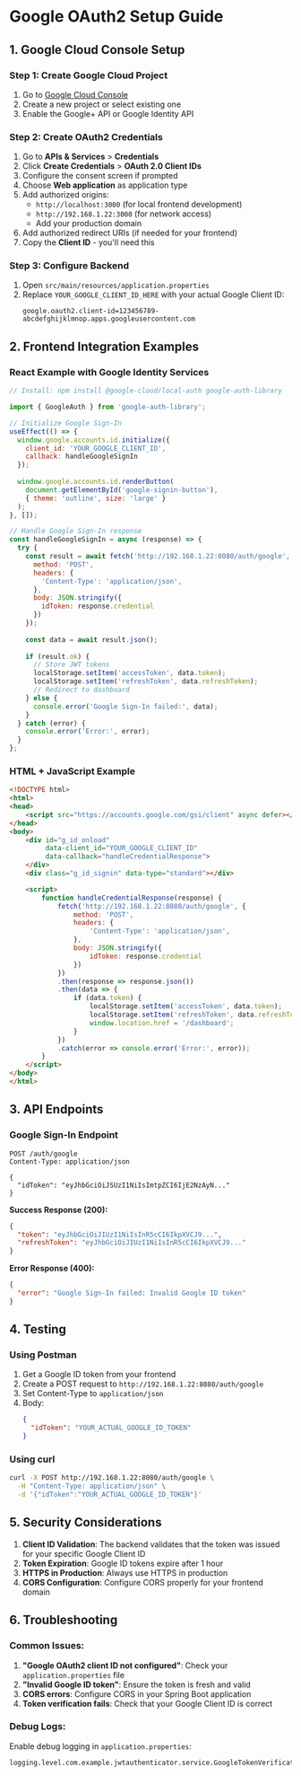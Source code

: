 # Google OAuth2 Setup Guide

## 1. Google Cloud Console Setup

### Step 1: Create Google Cloud Project
1. Go to [Google Cloud Console](https://console.cloud.google.com/)
2. Create a new project or select existing one
3. Enable the Google+ API or Google Identity API

### Step 2: Create OAuth2 Credentials
1. Go to **APIs & Services** > **Credentials**
2. Click **Create Credentials** > **OAuth 2.0 Client IDs**
3. Configure the consent screen if prompted
4. Choose **Web application** as application type
5. Add authorized origins:
   - `http://localhost:3000` (for local frontend development)
   - `http://192.168.1.22:3000` (for network access)
   - Add your production domain
6. Add authorized redirect URIs (if needed for your frontend)
7. Copy the **Client ID** - you'll need this

### Step 3: Configure Backend
1. Open `src/main/resources/application.properties`
2. Replace `YOUR_GOOGLE_CLIENT_ID_HERE` with your actual Google Client ID:
   ```properties
   google.oauth2.client-id=123456789-abcdefghijklmnop.apps.googleusercontent.com
   ```

## 2. Frontend Integration Examples

### React Example with Google Identity Services
```javascript
// Install: npm install @google-cloud/local-auth google-auth-library

import { GoogleAuth } from 'google-auth-library';

// Initialize Google Sign-In
useEffect(() => {
  window.google.accounts.id.initialize({
    client_id: 'YOUR_GOOGLE_CLIENT_ID',
    callback: handleGoogleSignIn
  });
  
  window.google.accounts.id.renderButton(
    document.getElementById('google-signin-button'),
    { theme: 'outline', size: 'large' }
  );
}, []);

// Handle Google Sign-In response
const handleGoogleSignIn = async (response) => {
  try {
    const result = await fetch('http://192.168.1.22:8080/auth/google', {
      method: 'POST',
      headers: {
        'Content-Type': 'application/json',
      },
      body: JSON.stringify({
        idToken: response.credential
      })
    });
    
    const data = await result.json();
    
    if (result.ok) {
      // Store JWT tokens
      localStorage.setItem('accessToken', data.token);
      localStorage.setItem('refreshToken', data.refreshToken);
      // Redirect to dashboard
    } else {
      console.error('Google Sign-In failed:', data);
    }
  } catch (error) {
    console.error('Error:', error);
  }
};
```

### HTML + JavaScript Example
```html
<!DOCTYPE html>
<html>
<head>
    <script src="https://accounts.google.com/gsi/client" async defer></script>
</head>
<body>
    <div id="g_id_onload"
         data-client_id="YOUR_GOOGLE_CLIENT_ID"
         data-callback="handleCredentialResponse">
    </div>
    <div class="g_id_signin" data-type="standard"></div>

    <script>
        function handleCredentialResponse(response) {
            fetch('http://192.168.1.22:8080/auth/google', {
                method: 'POST',
                headers: {
                    'Content-Type': 'application/json',
                },
                body: JSON.stringify({
                    idToken: response.credential
                })
            })
            .then(response => response.json())
            .then(data => {
                if (data.token) {
                    localStorage.setItem('accessToken', data.token);
                    localStorage.setItem('refreshToken', data.refreshToken);
                    window.location.href = '/dashboard';
                }
            })
            .catch(error => console.error('Error:', error));
        }
    </script>
</body>
</html>
```

## 3. API Endpoints

### Google Sign-In Endpoint
```
POST /auth/google
Content-Type: application/json

{
  "idToken": "eyJhbGciOiJSUzI1NiIsImtpZCI6IjE2NzAyN..."
}
```

**Success Response (200):**
```json
{
  "token": "eyJhbGciOiJIUzI1NiIsInR5cCI6IkpXVCJ9...",
  "refreshToken": "eyJhbGciOiJIUzI1NiIsInR5cCI6IkpXVCJ9..."
}
```

**Error Response (400):**
```json
{
  "error": "Google Sign-In failed: Invalid Google ID token"
}
```

## 4. Testing

### Using Postman
1. Get a Google ID token from your frontend
2. Create a POST request to `http://192.168.1.22:8080/auth/google`
3. Set Content-Type to `application/json`
4. Body:
   ```json
   {
     "idToken": "YOUR_ACTUAL_GOOGLE_ID_TOKEN"
   }
   ```

### Using curl
```bash
curl -X POST http://192.168.1.22:8080/auth/google \
  -H "Content-Type: application/json" \
  -d '{"idToken":"YOUR_ACTUAL_GOOGLE_ID_TOKEN"}'
```

## 5. Security Considerations

1. **Client ID Validation**: The backend validates that the token was issued for your specific Google Client ID
2. **Token Expiration**: Google ID tokens expire after 1 hour
3. **HTTPS in Production**: Always use HTTPS in production
4. **CORS Configuration**: Configure CORS properly for your frontend domain

## 6. Troubleshooting

### Common Issues:
1. **"Google OAuth2 client ID not configured"**: Check your `application.properties` file
2. **"Invalid Google ID token"**: Ensure the token is fresh and valid
3. **CORS errors**: Configure CORS in your Spring Boot application
4. **Token verification fails**: Check that your Google Client ID is correct

### Debug Logs:
Enable debug logging in `application.properties`:
```properties
logging.level.com.example.jwtauthenticator.service.GoogleTokenVerificationService=DEBUG
```